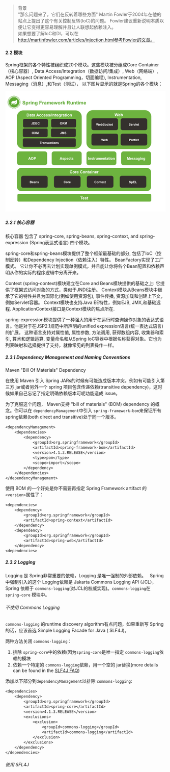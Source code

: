 > 背景  
"那么问题来了，它们在反转着哪些方面" Martin Fowler于2004年在他的站点上提出了这个有关控制反转(IoC)的问题。 Fowler建议重新说明本质以便让它变得更容易理解并且让人联想起依赖注入。  
如果想要了解IoC和DI，可以在 http://martinfowler.com/articles/injection.html参考Fowler的文章。

#### 2.2 模块
Spring框架的各个特性被组织成20个模块。这些模块被分组成Core Container（核心容器）, Data Access/Integration（数据访问/集成）, Web（网络端）, AOP (Aspect Oriented Programming，切面编程), Instrumentation, Messaging（消息）,和Test（测试）， 以下图片显示的就是Spring的各个模块：

![001-spring-overview.png](https://raw.githubusercontent.com/yuqisun/notes/master/spring/Spring%20Framework%20Reference%20Documentation/images/001-spring-overview.png)

##### 2.2.1 核心容器
核心容器 包含了 spring-core, spring-beans, spring-context, and spring-expression (Spring表达式语言) 四个模块。

spring-core和spring-beans模块提供了整个框架最基础的部分, 包括了IoC（控制反转）和Dependency Injection（依赖注入）特性。 BeanFactory实现了工厂模式。 它让你不必再去计划实现单例模式，并且能让你将各个Bean配置和依赖声明从你的实际的程序逻辑中分离开来。

Context (spring-context)模块建立在Core and Beans模块提供的基础之上: 它提供了框架式访问对象的方式，类似于JNDI注册。 Context模块从Beans模块中继承了它的特性并且为国际化(例如使用资源包), 事件传播, 资源加载和创建上下文，例如Servlet容器。 Context模块也支持Java EE特性，例如EJB, JMX,和基础远程. ApplicationContext接口是Context模块的焦点所在.

spring-expression模块提供了一种强大的用于在运行时查询操作对象的表达式语言。他是对于在JSP2.1规范中所声明的unified expression语言(统一表达式语言)的扩展。 这种语言支持对属性值, 属性参数, 方法调用, 获得数组内容, 收集器和索引, 算术和逻辑运算, 变量命名和从Spring IoC容器中根据名称获得对象。它也为列表映射和选择提供了支持，就像常见的列表操作一样。

##### 2.3.1 Dependency Management and Naming Conventions
Maven "Bill Of Materials" Dependency

在使用 Maven 引入 Spring JARs的时候有可能造成版本冲突。例如有可能引入第三方 jar或者另外一个 spring 项目包含传递依赖(transitive dependency)，这时候如果自己忘记了指定明确依赖版本可呢功能造成 issue。

为了克服这个问题， Maven支持 "bill of materials" (BOM) dependency 的概念。你可以在 `dependencyManagement`中引入 `spring-framework-bom`来保证所有 spring依赖(both direct and transitive)处于同一个版本。

```
<dependencyManagement>
    <dependencies>
        <dependency>
            <groupId>org.springframework</groupId>
            <artifactId>spring-framework-bom</artifactId>
            <version>4.1.3.RELEASE</version>
            <type>pom</type>
            <scope>import</scope>
        </dependency>
    </dependencies>
</dependencyManagement>
```
使用 BOM 的一个好处是你不需要再指定 Spring Framework artifact 的 `<version>`属性了：
```
<dependencies>
    <dependency>
        <groupId>org.springframework</groupId>
        <artifactId>spring-context</artifactId>
    </dependency>
    <dependency>
        <groupId>org.springframework</groupId>
        <artifactId>spring-web</artifactId>
    </dependency>
<dependencies>
```

##### 2.3.2 Logging
Logging 是 Spring非常重要的依赖，Logging 是唯一强制的外部依赖。  
Spring中强制引入的这个 Logging依赖是 Jakarta Commons Logging API (JCL)，Spring 依赖于 `commons-logging`(对JCL的权威实现)。`commons-logging`在 `spring-core` 模块中。

###### 不使用 Commons Logging
`commons-logging` 的runtime discovery algorithm有点问题，如果重新写 Spring 的话，应该首选 Simple Logging Facade for Java ( SLF4J)。

两种方法关闭 `commons-logging`：
1. 排除 `spring-core`中的依赖(因为`spring-core`是唯一指定 `commons-logging`依赖的模块
2. 依赖一个特定的 `commons-logging`依赖，用一个空的 jar替换(more details can be found in the [SLF4J FAQ](http://slf4j.org/faq.html#excludingJCL))

添加以下部分到`dependencyManagement`以排除 `commons-logging`:
```
<dependencies>
    <dependency>
        <groupId>org.springframework</groupId>
        <artifactId>spring-core</artifactId>
        <version>4.1.3.RELEASE</version>
        <exclusions>
            <exclusion>
                <groupId>commons-logging</groupId>
                <artifactId>commons-logging</artifactId>
            </exclusion>
        </exclusions>
    </dependency>
</dependencies>
```

###### 使用 SFL4J

